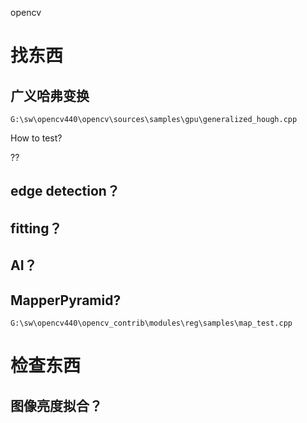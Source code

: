 opencv

# 找东西

## 广义哈弗变换

`G:\sw\opencv440\opencv\sources\samples\gpu\generalized_hough.cpp`

How to test?

??

## edge detection？

## fitting？

## AI？

## MapperPyramid?

`G:\sw\opencv440\opencv_contrib\modules\reg\samples\map_test.cpp`

# 检查东西

## 图像亮度拟合？

